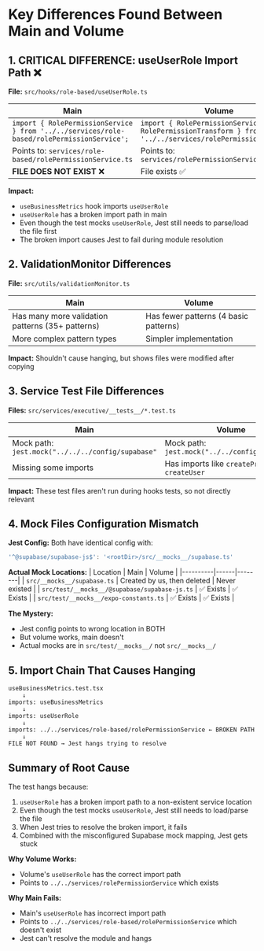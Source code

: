 # Key Differences Found Between Main and Volume

## 1. CRITICAL DIFFERENCE: useUserRole Import Path ❌
**File:** `src/hooks/role-based/useUserRole.ts`

| Main | Volume |
|------|--------|
| `import { RolePermissionService } from '../../services/role-based/rolePermissionService';` | `import { RolePermissionService, type RolePermissionTransform } from '../../services/rolePermissionService';` |
| Points to: `services/role-based/rolePermissionService.ts` | Points to: `services/rolePermissionService.ts` |
| **FILE DOES NOT EXIST** ❌ | File exists ✅ |

**Impact:** 
- `useBusinessMetrics` hook imports `useUserRole`
- `useUserRole` has a broken import path in main
- Even though the test mocks `useUserRole`, Jest still needs to parse/load the file first
- The broken import causes Jest to fail during module resolution

## 2. ValidationMonitor Differences
**File:** `src/utils/validationMonitor.ts`

| Main | Volume |
|------|--------|
| Has many more validation patterns (35+ patterns) | Has fewer patterns (4 basic patterns) |
| More complex pattern types | Simpler implementation |

**Impact:** Shouldn't cause hanging, but shows files were modified after copying

## 3. Service Test File Differences  
**Files:** `src/services/executive/__tests__/*.test.ts`

| Main | Volume |
|------|--------|
| Mock path: `jest.mock("../../../config/supabase"` | Mock path: `jest.mock("../../config/supabase"` |
| Missing some imports | Has imports like `createProduct, createUser` |

**Impact:** These test files aren't run during hooks tests, so not directly relevant

## 4. Mock Files Configuration Mismatch
**Jest Config:** Both have identical config with:
```javascript
'^@supabase/supabase-js$': '<rootDir>/src/__mocks__/supabase.ts'
```

**Actual Mock Locations:**
| Location | Main | Volume |
|----------|------|--------|
| `src/__mocks__/supabase.ts` | Created by us, then deleted | Never existed |
| `src/test/__mocks__/@supabase/supabase-js.ts` | ✅ Exists | ✅ Exists |
| `src/test/__mocks__/expo-constants.ts` | ✅ Exists | ✅ Exists |

**The Mystery:** 
- Jest config points to wrong location in BOTH
- But volume works, main doesn't
- Actual mocks are in `src/test/__mocks__/` not `src/__mocks__/`

## 5. Import Chain That Causes Hanging

```
useBusinessMetrics.test.tsx
    ↓
imports: useBusinessMetrics
    ↓
imports: useUserRole  
    ↓
imports: ../../services/role-based/rolePermissionService ← BROKEN PATH
    ↓
FILE NOT FOUND → Jest hangs trying to resolve
```

## Summary of Root Cause

The test hangs because:
1. `useUserRole` has a broken import path to a non-existent service location
2. Even though the test mocks `useUserRole`, Jest still needs to load/parse the file
3. When Jest tries to resolve the broken import, it fails
4. Combined with the misconfigured Supabase mock mapping, Jest gets stuck

**Why Volume Works:**
- Volume's `useUserRole` has the correct import path
- Points to `../../services/rolePermissionService` which exists

**Why Main Fails:**
- Main's `useUserRole` has incorrect import path  
- Points to `../../services/role-based/rolePermissionService` which doesn't exist
- Jest can't resolve the module and hangs